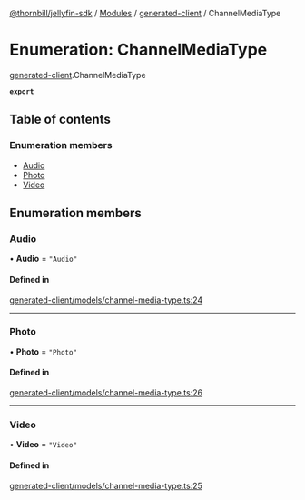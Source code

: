 [@thornbill/jellyfin-sdk](../README.md) / [Modules](../modules.md) / [generated-client](../modules/generated_client.md) / ChannelMediaType

# Enumeration: ChannelMediaType

[generated-client](../modules/generated_client.md).ChannelMediaType

**`export`**

## Table of contents

### Enumeration members

- [Audio](generated_client.ChannelMediaType.md#audio)
- [Photo](generated_client.ChannelMediaType.md#photo)
- [Video](generated_client.ChannelMediaType.md#video)

## Enumeration members

### Audio

• **Audio** = `"Audio"`

#### Defined in

[generated-client/models/channel-media-type.ts:24](https://github.com/thornbill/jellyfin-sdk-typescript/blob/c68c853/src/generated-client/models/channel-media-type.ts#L24)

___

### Photo

• **Photo** = `"Photo"`

#### Defined in

[generated-client/models/channel-media-type.ts:26](https://github.com/thornbill/jellyfin-sdk-typescript/blob/c68c853/src/generated-client/models/channel-media-type.ts#L26)

___

### Video

• **Video** = `"Video"`

#### Defined in

[generated-client/models/channel-media-type.ts:25](https://github.com/thornbill/jellyfin-sdk-typescript/blob/c68c853/src/generated-client/models/channel-media-type.ts#L25)
